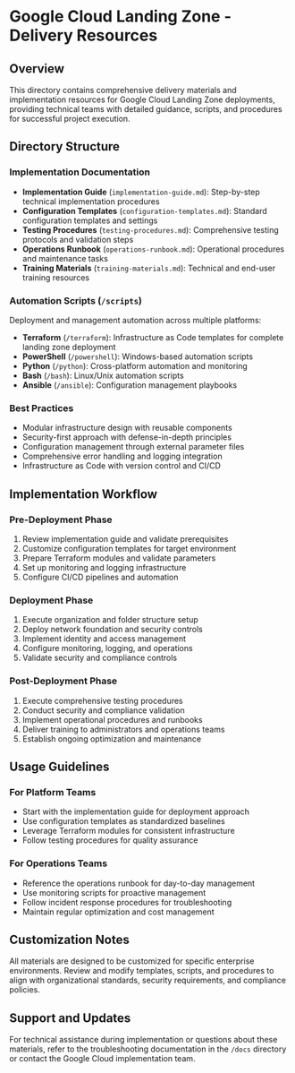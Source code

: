 # Google Cloud Landing Zone - Delivery Resources

## Overview
This directory contains comprehensive delivery materials and implementation resources for Google Cloud Landing Zone deployments, providing technical teams with detailed guidance, scripts, and procedures for successful project execution.

## Directory Structure

### Implementation Documentation
- **Implementation Guide** (`implementation-guide.md`): Step-by-step technical implementation procedures
- **Configuration Templates** (`configuration-templates.md`): Standard configuration templates and settings
- **Testing Procedures** (`testing-procedures.md`): Comprehensive testing protocols and validation steps
- **Operations Runbook** (`operations-runbook.md`): Operational procedures and maintenance tasks
- **Training Materials** (`training-materials.md`): Technical and end-user training resources

### Automation Scripts (`/scripts`)
Deployment and management automation across multiple platforms:
- **Terraform** (`/terraform`): Infrastructure as Code templates for complete landing zone deployment
- **PowerShell** (`/powershell`): Windows-based automation scripts
- **Python** (`/python`): Cross-platform automation and monitoring
- **Bash** (`/bash`): Linux/Unix automation scripts
- **Ansible** (`/ansible`): Configuration management playbooks

### Best Practices
- Modular infrastructure design with reusable components
- Security-first approach with defense-in-depth principles
- Configuration management through external parameter files
- Comprehensive error handling and logging integration
- Infrastructure as Code with version control and CI/CD

## Implementation Workflow

### Pre-Deployment Phase
1. Review implementation guide and validate prerequisites
2. Customize configuration templates for target environment
3. Prepare Terraform modules and validate parameters
4. Set up monitoring and logging infrastructure
5. Configure CI/CD pipelines and automation

### Deployment Phase
1. Execute organization and folder structure setup
2. Deploy network foundation and security controls
3. Implement identity and access management
4. Configure monitoring, logging, and operations
5. Validate security and compliance controls

### Post-Deployment Phase
1. Execute comprehensive testing procedures
2. Conduct security and compliance validation
3. Implement operational procedures and runbooks
4. Deliver training to administrators and operations teams
5. Establish ongoing optimization and maintenance

## Usage Guidelines

### For Platform Teams
- Start with the implementation guide for deployment approach
- Use configuration templates as standardized baselines
- Leverage Terraform modules for consistent infrastructure
- Follow testing procedures for quality assurance

### For Operations Teams
- Reference the operations runbook for day-to-day management
- Use monitoring scripts for proactive management
- Follow incident response procedures for troubleshooting
- Maintain regular optimization and cost management

## Customization Notes
All materials are designed to be customized for specific enterprise environments. Review and modify templates, scripts, and procedures to align with organizational standards, security requirements, and compliance policies.

## Support and Updates
For technical assistance during implementation or questions about these materials, refer to the troubleshooting documentation in the `/docs` directory or contact the Google Cloud implementation team.